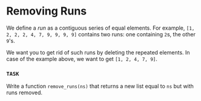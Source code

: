 # Removing Runs

We define a _run_ as a contiguous series of equal elements.
For example, `[1, 2, 2, 2, 4, 7, 9, 9, 9, 9]` contains two runs: one containing `2`s, the other `9`'s.

We want you to get rid of such runs by deleting the repeated elements.
In case of the example above, we want to get `[1, 2, 4, 7, 9]`.

### `TASK`

Write a function `remove_runs(ns)` that returns a new list equal to `ns` but with runs removed.
